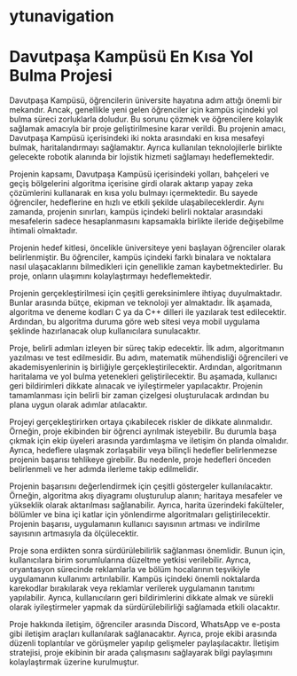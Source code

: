 # ytunavigation
# Davutpaşa Kampüsü En Kısa Yol Bulma Projesi

Davutpaşa Kampüsü, öğrencilerin üniversite hayatına adım attığı önemli bir mekandır. Ancak, genellikle yeni gelen öğrenciler için kampüs içindeki yol bulma süreci zorluklarla doludur. Bu sorunu çözmek ve öğrencilere kolaylık sağlamak amacıyla bir proje geliştirilmesine karar verildi. Bu projenin amacı, Davutpaşa Kampüsü içerisindeki iki nokta arasındaki en kısa mesafeyi bulmak, haritalandırmayı sağlamaktır. Ayrıca kullanılan teknolojilerle birlikte gelecekte robotik alanında bir lojistik hizmeti sağlamayı hedeflemektedir.

Projenin kapsamı, Davutpaşa Kampüsü içerisindeki yolları, bahçeleri ve geçiş bölgelerini algoritma içerisine girdi olarak aktarıp yapay zeka çözümlerini kullanarak en kısa yolu bulmayı içermektedir. Bu sayede öğrenciler, hedeflerine en hızlı ve etkili şekilde ulaşabileceklerdir. Aynı zamanda, projenin sınırları, kampüs içindeki belirli noktalar arasındaki mesafelerin sadece hesaplanmasını kapsamakla birlikte ileride değişebilme ihtimali olmaktadır.

Projenin hedef kitlesi, öncelikle üniversiteye yeni başlayan öğrenciler olarak belirlenmiştir. Bu öğrenciler, kampüs içindeki farklı binalara ve noktalara nasıl ulaşacaklarını bilmedikleri için genellikle zaman kaybetmektedirler. Bu proje, onların ulaşımını kolaylaştırmayı hedeflemektedir.

Projenin gerçekleştirilmesi için çeşitli gereksinimlere ihtiyaç duyulmaktadır. Bunlar arasında bütçe, ekipman ve teknoloji yer almaktadır. İlk aşamada, algoritma ve deneme kodları C ya da C++ dilleri ile yazılarak test edilecektir. Ardından, bu algoritma duruma göre web sitesi veya mobil uygulama şeklinde hazırlanacak olup kullanıcılara sunulacaktır.

Proje, belirli adımları izleyen bir süreç takip edecektir. İlk adım, algoritmanın yazılması ve test edilmesidir. Bu adım, matematik mühendisliği öğrencileri ve akademisyenlerinin iş birliğiyle gerçekleştirilecektir. Ardından, algoritmanın haritalama ve yol bulma yetenekleri geliştirilecektir. Bu aşamada, kullanıcı geri bildirimleri dikkate alınacak ve iyileştirmeler yapılacaktır. Projenin tamamlanması için belirli bir zaman çizelgesi oluşturulacak ardından bu plana uygun olarak adımlar atılacaktır.

Projeyi gerçekleştirirken ortaya çıkabilecek riskler de dikkate alınmalıdır. Örneğin, proje ekibinden bir öğrenci ayrılmak isteyebilir. Bu durumla başa çıkmak için ekip üyeleri arasında yardımlaşma ve iletişim ön planda olmalıdır. Ayrıca, hedeflere ulaşmak zorlaşabilir veya bilinçli hedefler belirlenmezse projenin başarısı tehlikeye girebilir. Bu nedenle, proje hedefleri önceden belirlenmeli ve her adımda ilerleme takip edilmelidir.

Projenin başarısını değerlendirmek için çeşitli göstergeler kullanılacaktır. Örneğin, algoritma akış diyagramı oluşturulup alanın; haritaya mesafeler ve yükseklik olarak aktarılması sağlanabilir. Ayrıca, harita üzerindeki fakülteler, bölümler ve bina içi katlar için yönlendirme algoritmaları geliştirilecektir. Projenin başarısı, uygulamanın kullanıcı sayısının artması ve indirilme sayısının artmasıyla da ölçülecektir.

Proje sona erdikten sonra sürdürülebilirlik sağlanması önemlidir. Bunun için, kullanıcılara birim sorumlularına düzeltme yetkisi verilebilir. Ayrıca, oryantasyon sürecinde reklamlarla ve bölüm hocalarının teşvikiyle uygulamanın kullanımı artırılabilir. Kampüs içindeki önemli noktalarda karekodlar bırakılarak veya reklamlar verilerek uygulamanın tanıtımı yapılabilir. Ayrıca, kullanıcıların geri bildirimlerini dikkate almak ve sürekli olarak iyileştirmeler yapmak da sürdürülebilirliği sağlamada etkili olacaktır.

Proje hakkında iletişim, öğrenciler arasında Discord, WhatsApp ve e-posta gibi iletişim araçları kullanılarak sağlanacaktır. Ayrıca, proje ekibi arasında düzenli toplantılar ve görüşmeler yapılıp gelişmeler paylaşılacaktır. İletişim stratejisi, proje ekibinin bir arada çalışmasını sağlayarak bilgi paylaşımını kolaylaştırmak üzerine kurulmuştur.

